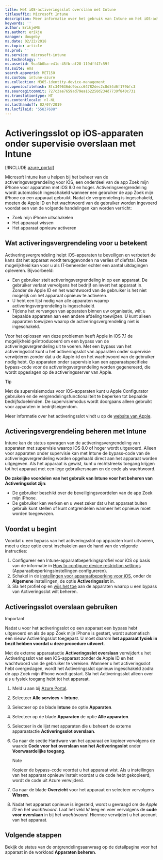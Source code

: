 ```yaml
---
title: Het iOS-activeringsslot overslaan met Intune
titlesuffix: Microsoft Intune
description: Meer informatie over het gebruik van Intune om het iOS-activeringslot over te slaan voor toegang tot vergrendelde apparaten.
keywords: ''
author: ErikjeMS
ms.author: erikje
manager: dougeby
ms.date: 02/22/2018
ms.topic: article
ms.prod: ''
ms.service: microsoft-intune
ms.technology: ''
ms.assetid: 9ca3b0ba-e41c-45fb-af28-119dff47c59f
ms.suite: ems
search.appverid: MET150
ms.custom: intune-azure
ms.collection: M365-identity-device-management
ms.openlocfilehash: 8fc349636dc9bccc64782dec2c8d54d6f179bfc3
ms.sourcegitcommit: 727c3ae7659ad79ea162250d234d7730f840c731
ms.translationtype: HT
ms.contentlocale: nl-NL
ms.lasthandoff: 02/07/2019
ms.locfileid: "55837608"
---
```

# <a name="bypass-activation-lock-on-supervised-ios-devices-with-intune"></a>Activeringsslot op iOS-apparaten onder supervisie overslaan met Intune


[!INCLUDE [azure_portal](./includes/azure_portal.md)]

Microsoft Intune kan u helpen bij het beheer van de activeringsvergrendeling voor iOS, een onderdeel van de app Zoek mijn iPhone voor apparaten met iOS 8.0 en hoger. Activeringsvergrendeling wordt automatisch ingeschakeld wanneer een gebruiker de app Zoek mijn iPhone op een apparaat gebruikt. Nadat de vergrendeling is ingeschakeld, moeten de Apple ID en het wachtwoord van de gebruiker worden ingevoerd voordat een van de volgende handelingen kan worden verricht:

- Zoek mijn iPhone uitschakelen
- Het apparaat wissen
- Het apparaat opnieuw activeren

## <a name="how-activation-lock-affects-you"></a>Wat activeringsvergrendeling voor u betekent

Activeringsvergrendeling helpt iOS-apparaten te beveiligen en verbetert de kans dat het apparaat wordt teruggevonden na verlies of diefstal. Deze mogelijkheid kan voor u als IT-beheerder echter een aantal uitdagingen opleveren. Bijvoorbeeld:

- Een gebruiker stelt activeringsvergrendeling in op een apparaat. De gebruiker verlaat vervolgens het bedrijf en levert het apparaat in. Zonder de Apple ID en het wachtwoord van de gebruiker is het niet mogelijk om het apparaat opnieuw te activeren.
- U hebt een lijst nodig van alle apparaten waarop activeringsvergrendeling is ingeschakeld.
- Tijdens het vervangen van apparaten binnen uw organisatie, wilt u bepaalde apparaten aan een andere afdeling toewijzen. U kunt alleen apparaten toewijzen waarop de activeringsvergrendeling niet is ingeschakeld.

Voor het oplossen van deze problemen heeft Apple in iOS 7.1 de mogelijkheid geïntroduceerd om een bypass van de activeringsvergrendeling uit te voeren. Met een bypass van het activeringsslot kunt u het activeringsslot van apparaten onder supervisie verwijderen zonder dat u de Apple-id en het wachtwoord van de gebruiker nodig hebt. Op apparaten onder supervisie kan een apparaatspecifieke bypass-code voor de activeringsvergrendeling worden gegenereerd, die wordt opgeslagen op de activeringsserver van Apple.

>[!TIP]
>Met de supervisiemodus voor iOS-apparaten kunt u Apple Configurator gebruiken en de vergrendelingsfunctionaliteit te beperken tot bepaalde bedrijfsdoeleinden. De supervisiemodus wordt doorgaans alleen gebruikt voor apparaten in bedrijfseigendom.

Meer informatie over het activeringsslot vindt u op de [website van Apple](https://support.apple.com/HT201365).

## <a name="how-intune-helps-you-manage-activation-lock"></a>Activeringsvergrendeling beheren met Intune
Intune kan de status opvragen van de activeringsvergrendeling van apparaten met supervisie waarop iOS 8.0 of hoger wordt uitgevoerd. Alleen voor apparaten onder supervisie kan met Intune de bypass-code van de activeringsvergrendeling worden opgehaald direct aan het apparaat worden uitgegeven. Als het apparaat is gewist, kunt u rechtstreeks toegang krijgen tot het apparaat met een lege gebruikersnaam en de code als wachtwoord.

**De zakelijke voordelen van het gebruik van Intune voor het beheren van Activeringsslot zijn:**

- De gebruiker beschikt over de beveiligingsvoordelen van de app Zoek mijn iPhone.
- De gebruiker kan werken en u weet zeker dat u het apparaat buiten gebruik kunt stellen of kunt ontgrendelen wanneer het opnieuw moet worden toegewezen.

## <a name="before-you-start"></a>Voordat u begint
Voordat u een bypass van het activeringsslot op apparaten kunt uitvoeren, moet u deze optie eerst inschakelen aan de hand van de volgende instructies:

1. Configureer een Intune-apparaatbeperkingsprofiel voor iOS op basis van de informatie in [How to configure device restriction settings](/intune-azure/configure-devices/how-to-configure-device-restrictions) (Apparaatbeperkingsinstellingen configureren).
2. Schakel in de [instellingen voor apparaatbeperking voor iOS](device-restrictions-ios.md), onder de **Algemene** instellingen, de optie **Activeringsslot** in.
3. Sla het profiel op en [wijs het toe](device-profile-assign.md) aan de apparaten waarop u een bypass van Activeringsslot wilt beheren.


## <a name="how-to-use-activation-lock-bypass"></a>Activeringsslot overslaan gebruiken

>[!IMPORTANT]
>Nadat u voor het activeringsslot op een apparaat een bypass hebt uitgevoerd en als de app Zoek mijn iPhone is gestart, wordt automatisch een nieuw Activeringsslot toegepast. U moet daarom **het apparaat fysiek in bezit hebben voordat u deze procedure uitvoert**.

Met de externe apparaatactie **Activeringsslot overslaan** verwijdert u het Activeringsslot van een iOS-apparaat zonder de Apple ID en het wachtwoord van de gebruiker te vereisen. Wanneer u het activeringsslot hebt overgeslagen, wordt het Activeringsslot opnieuw ingeschakeld zodra de app Zoek mijn iPhone wordt gestart. Sla het Activeringsslot alleen over als u fysiek toegang hebt tot het apparaat.

1. Meld u aan bij [Azure Portal](https://portal.azure.com).
2. Selecteer **Alle services** > **Intune**.
3. Selecteer op de blade **Intune** de optie **Apparaten**.
4. Selecteer op de blade **Apparaten** de optie **Alle apparaten**.
5. Selecteer in de lijst met apparaten die u beheert de externe apparaatactie **Activeringsslot overslaan**.
6. Ga naar de sectie Hardware van het apparaat en kopieer vervolgens de waarde **Code voor het overslaan van het Activeringsslot** onder **Voorwaardelijke toegang**.

    >[!NOTE]
    >Kopieer de bypass-code voordat u het apparaat wist. Als u instellingen van het apparaat opnieuw instelt voordat u de code hebt gekopieerd, wordt de code uit Azure verwijderd.

7.  Ga naar de blade **Overzicht** voor het apparaat en selecteer vervolgens **Wissen**.
8.  Nadat het apparaat opnieuw is ingesteld, wordt u gevraagd om de *Apple ID* en het *wachtwoord*. Laat het veld *Id* leeg en voer vervolgens de **code voor overslaan** in bij het *wachtwoord*. Hiermee verwijdert u het account van het apparaat. 


## <a name="next-steps"></a>Volgende stappen

Bekijk de status van de ontgrendelingsaanvraag op de detailpagina voor het apparaat in de workload **Apparaten beheren**.
